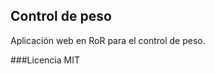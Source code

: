 Control de peso
-------------------------------------------------------

Aplicación web en RoR para el control de peso.

###Licencia
MIT
